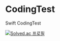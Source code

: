 # CodingTest
Swift CodingTest

[![Solved.ac
프로필](http://mazassumnida.wtf/api/generate_badge?boj=honghoker)](https://solved.ac/honghoker)
